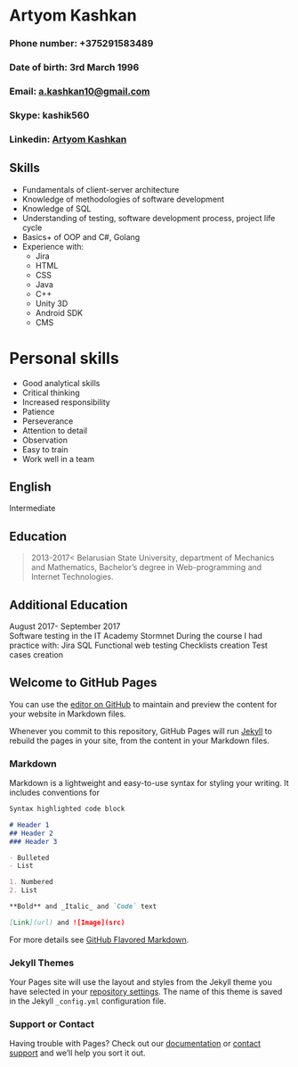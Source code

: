 # Artyom Kashkan

### Phone number: +375291583489
### Date of birth: 3rd March 1996
### Email: a.kashkan10@gmail.com
### Skype: kashik560
### Linkedin: [Artyom Kashkan](https://www.linkedin.com/in/artyom-kashkan-591489150/)
## Skills
- Fundamentals of client-server architecture
- Knowledge of methodologies of software development
- Knowledge of SQL
- Understanding of testing, software development process, project life cycle
- Basics+ of OOP and C#, Golang
- Experience with: 
   - Jira
   - HTML
   - CSS
   - Java
   - C++
   - Unity 3D
   - Android SDK
   - CMS
# Personal skills
- Good analytical skills 
- Critical thinking
- Increased responsibility
- Patience
- Perseverance
- Attention to detail
- Observation
- Easy to train
- Work well in a team
## English
Intermediate
## Education
>2013-2017<
>Belarusian State University, department of Mechanics and Mathematics, Bachelor’s degree in Web-programming and Internet Technologies.
## Additional Education
August 2017-
September 2017    
Software testing in the IT Academy Stormnet
During the course I had practice with:
Jira
SQL
Functional web testing
Checklists creation
Test cases creation

## Welcome to GitHub Pages

You can use the [editor on GitHub](https://github.com/kashkan10/kashkan10.github.io/edit/master/index.md) to maintain and preview the content for your website in Markdown files.

Whenever you commit to this repository, GitHub Pages will run [Jekyll](https://jekyllrb.com/) to rebuild the pages in your site, from the content in your Markdown files.

### Markdown

Markdown is a lightweight and easy-to-use syntax for styling your writing. It includes conventions for

```markdown
Syntax highlighted code block

# Header 1
## Header 2
### Header 3

- Bulleted
- List

1. Numbered
2. List

**Bold** and _Italic_ and `Code` text

[Link](url) and ![Image](src)
```

For more details see [GitHub Flavored Markdown](https://guides.github.com/features/mastering-markdown/).

### Jekyll Themes

Your Pages site will use the layout and styles from the Jekyll theme you have selected in your [repository settings](https://github.com/kashkan10/kashkan10.github.io/settings). The name of this theme is saved in the Jekyll `_config.yml` configuration file.

### Support or Contact

Having trouble with Pages? Check out our [documentation](https://help.github.com/categories/github-pages-basics/) or [contact support](https://github.com/contact) and we’ll help you sort it out.
